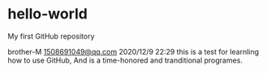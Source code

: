 # hello-world
My first GitHub repository

brother-M 1508691049@qq.com 2020/12/9 22:29
this is a test for learnling how to use GitHub, And is a time-honored and tranditional programes.
